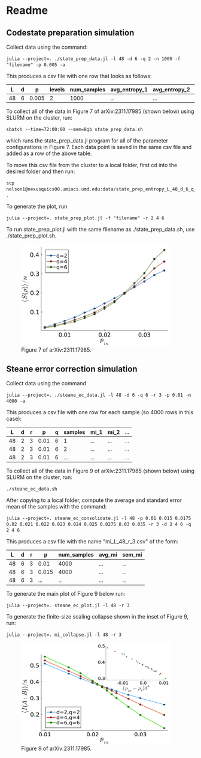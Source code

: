# Readme

## Codestate preparation simulation

Collect data using the command: 

```
julia --project=. ./state_prep_data.jl -l 48 -d 6 -q 2 -n 1000 -f "filename" -p 0.005 -a
```
This produces a csv file with one row that looks as follows:

| L | d | p | levels | num_samples | avg_entropy_1 | avg_entropy_2 | sem_entropy_1 | sem_entropy_2 |
| -------- | ------- | -------- | ------- | -------- | ------- | -------- | ------- | -------- |
| 48 | 6 | 0.005 | 2 | 1000 | ... | ... | ... | ... |

To collect all of the data in Figure 7 of arXiv:2311.17985 (shown below) using SLURM on the cluster, run:
```
sbatch --time=72:00:00 --mem=8gb state_prep_data.sh
```
which runs the state_prep_data.jl program for all of the parameter configurations in Figure 7. Each data point is saved in the same csv file and added as a row of the above table. 

To move this csv file from the cluster to a local folder, first cd into the desired folder and then run:

```
scp nelson1@nexusquics00.umiacs.umd.edu:data/state_prep_entropy_L_48_d_6_q_6_r_3_n_1000 .
```

To generate the plot, run
```
julia --project=. state_prep_plot.jl -f "filename" -r 2 4 6
```

To run state_prep_plot.jl with the same filename as ./state_prep_data.sh, use ./state_prep_plot.sh.

<figure>
    <img src="images/fig7.jpg" width="400" height="270"
         alt="Albuquerque, New Mexico">
    <figcaption>Figure 7 of arXiv:2311.17985.</figcaption>
</figure>

## Steane error correction simulation

Collect data using the command
```
julia --project=. ./steane_ec_data.jl -l 48 -d 6 -q 6 -r 3 -p 0.01 -n 4000 -a
```

This produces a csv file with one row for each sample (so 4000 rows in this case):

| L | d | r | p | q | samples | mi_1 | mi_2 | ... |
| -------- | ------- | -------- | ------- | -------- | ------- | -------- | ------- | -------- |
| 48 | 2 | 3 | 0.01 | 6 | 1 | ... | ... | ... | ... |
| 48 | 2 | 3 | 0.01 | 6 | 2 | ... | ... | ... | ... |
| 48 | 2 | 3 | 0.01 | 6 | ... | ... | ... | ... | ... |

To collect all of the data in Figure 9 of arXiv:2311.17985 (shown below) using SLURM on the cluster, run:
```
./steane_ec_data.sh
```

After copying to a local folder, compute the average and standard error mean of the samples with the command:
```
julia --project=. steane_ec_consolidate.jl -l 48 -p 0.01 0.015 0.0175 0.02 0.021 0.022 0.023 0.024 0.025 0.0275 0.03 0.035 -r 3 -d 2 4 6 -q 2 4 6
```

This produces a csv file with the name "mi_L_48_r_3.csv" of the form:

| L | d | r | p | num_samples | avg_mi | sem_mi |
| -------- | ------- | -------- | ------- | -------- | ------- | -------- |
| 48 | 6 | 3| 0.01 | 4000 | ... | ... |
| 48 | 6 | 3| 0.015 | 4000 | ... | ... |
| 48 | 6 | 3| ... | ... | ... | ... |

To generate the main plot of Figure 9 below run:

```
julia --project=. steane_ec_plot.jl -l 48 -r 3
```

To generate the finite-size scaling collapse shown in the inset of Figure 9, run:

```
julia --project=. mi_collapse.jl -l 48 -r 3
```
<figure>
    <img src="images/fig9.jpg" width="400" height="270"
         alt="Albuquerque, New Mexico">
    <figcaption>Figure 9 of arXiv:2311.17985.</figcaption>
</figure>